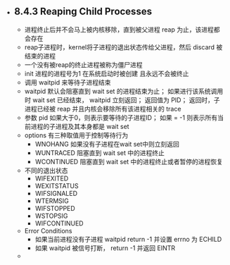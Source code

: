 - ## 8.4.3 Reaping Child Processes  
	- 进程终止后并不会马上被内核移除，直到被父进程 reap 为止，该进程都会存在  
	- reap子进程时，kernel将子进程的退出状态传给父进程，然后 discard 被结束的进程  
	- 一个没有被reap的终止进程被称为僵尸进程  
	- init 进程的进程号为1 在系统启动时被创建 且永远不会被终止  
	- 调用 waitpid 来等待子进程结束  
	- waitpid 默认会阻塞直到 wait set 的进程结束为止； 如果进行该系统调用时 wait set 已经结束， waitpid 立刻返回； 返回值为 PID； 返回时，子进程已经被 reap 并且内核会移除所有该进程相关的 trace  
	- 参数 pid 如果大于0，则表示要等待的子进程ID； 如果 = -1 则表示所有当前进程的子进程及其本身都是 wait set  
	- options 有三种取值用于控制等待行为  
		- WNOHANG 如果没有子进程在wait set中则立刻返回  
		- WUNTRACED 阻塞直到 wait set 中的进程终止  
		- WCONTINUED 阻塞直到 wait set 中的进程终止或者暂停的进程恢复  
	- 不同的退出状态  
		- WIFEXITED  
		- WEXITSTATUS  
		- WIFSIGNALED  
		- WTERMSIG  
		- WIFSTOPPED  
		- WSTOPSIG  
		- WIFCONTINUED  
	- Error Conditions  
		- 如果当前进程没有子进程 waitpid return -1 并设置 errno 为 ECHILD  
		- 如果 waitpid 被信号打断， return -1 并返回 EINTR  
	-  